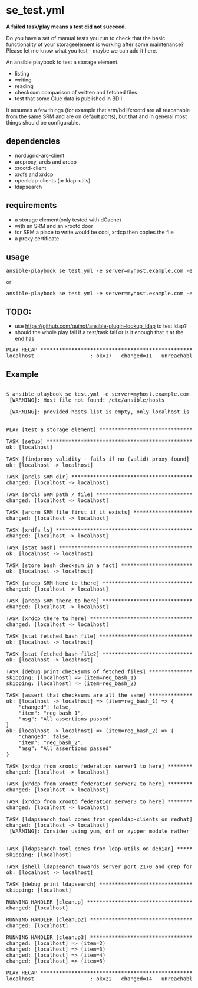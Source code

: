 # se_test.yml

**A failed task/play means a test did not succeed.**

Do you have a set of manual tests you run to check that the basic functionality of your storageelement is working after some maintenance? Please let me know what you test - maybe we can add it here. 

An ansible playbook to test a storage element.

 - listing
 - writing
 - reading
 - checksum comparison of written and fetched files
 - test that some Glue data is published in BDII

It assumes a few things (for example that srm/bdii/xrootd are all reacahable from the same SRM and are on default ports), but that and in general most things should be configurable.

## dependencies

 - nordugrid-arc-client
  - arcproxy, arcls and arccp
 - xrootd-client
  - xrdfs and xrdcp
 - openldap-clients (or ldap-utils)
  - ldapsearch

## requirements

 - a storage element(only tested with dCache)
  - with an SRM and an xrootd door
   - for SRM a place to write would be cool, xrdcp then copies the file
 - a proxy certificate

## usage

<pre>
ansible-playbook se_test.yml -e server=myhost.example.com -e path=/path/to/directory/in/namespace/where/I/haz/write/FOO -e file=BARZ -vv
</pre>
or
<pre>
ansible-playbook se_test.yml -e server=myhost.example.com -e path=/path/to/directory/in/namespace/where/I/haz/write/FOO -e file=BARZ -e xfed_server1=xrootdfederationhost1.example.com -e xfed_server2=xrootdfederationhost2.example.com -e xfed_pathfile=//store/user/myuser/AAAAAAAAAAAAA-AAAA-AAAA-AAAA-NOTREAL -e enable_ldap_testin=True -e xrootd_server=notmyhost.example.com -e ldap_server=alsonotmyhost.example.com -e srm_server=yetanothernotmyhost.example.com
</pre>

## TODO:

 - use https://github.com/quinot/ansible-plugin-lookup_ldap to test ldap?
 - should the whole play fail if a test/task fail or is it enough that it at the end has

<pre>
PLAY RECAP *********************************************************************
localhost                  : ok=17   changed=11   unreachable=0    failed=1   
</pre>

## Example
<pre>

$ ansible-playbook se_test.yml -e server=myhost.example.com -e path=/path/to/directory/in/namespace/where/I/haz/write/FOO -e file=BARZ -e xfed_server1=xrootdfederationhost1.example.com -e xfed_server2=xrootdfederationhost2.example.com -e xfed_pathfile=//store/user/myuser/AAAAAAAAAAAAA-AAAA-AAAA-AAAA-NOTREAL -e enable_ldap_testin=True
 [WARNING]: Host file not found: /etc/ansible/hosts

 [WARNING]: provided hosts list is empty, only localhost is available


PLAY [test a storage element] **************************************************

TASK [setup] *******************************************************************
ok: [localhost]

TASK [findproxy validity - fails if no (valid) proxy found] ********************
ok: [localhost -> localhost]

TASK [arcls SRM dir] ***********************************************************
changed: [localhost -> localhost]

TASK [arcls SRM path / file] ***************************************************
changed: [localhost -> localhost]

TASK [arcrm SRM file first if it exists] ***************************************
changed: [localhost -> localhost]

TASK [xrdfs ls] ****************************************************************
changed: [localhost -> localhost]

TASK [stat bash] ***************************************************************
ok: [localhost -> localhost]

TASK [store bash checksum in a fact] *******************************************
ok: [localhost -> localhost]

TASK [arccp SRM here to there] *************************************************
changed: [localhost -> localhost]

TASK [arccp SRM there to here] *************************************************
changed: [localhost -> localhost]

TASK [xrdcp there to here] *****************************************************
changed: [localhost -> localhost]

TASK [stat fetched bash file] **************************************************
ok: [localhost -> localhost]

TASK [stat fetched bash file2] *************************************************
ok: [localhost -> localhost]

TASK [debug print checksums of fetched files] **********************************
skipping: [localhost] => (item=reg_bash_1) 
skipping: [localhost] => (item=reg_bash_2) 

TASK [assert that checksums are all the same] **********************************
ok: [localhost -> localhost] => (item=reg_bash_1) => {
    "changed": false, 
    "item": "reg_bash_1", 
    "msg": "All assertions passed"
}
ok: [localhost -> localhost] => (item=reg_bash_2) => {
    "changed": false, 
    "item": "reg_bash_2", 
    "msg": "All assertions passed"
}

TASK [xrdcp from xrootd federation server1 to here] ****************************
changed: [localhost -> localhost]

TASK [xrdcp from xrootd federation server2 to here] ****************************
changed: [localhost -> localhost]

TASK [xrdcp from xrootd federation server3 to here] ****************************
changed: [localhost -> localhost]

TASK [ldapsearch tool comes from openldap-clients on redhat] *******************
changed: [localhost -> localhost]
 [WARNING]: Consider using yum, dnf or zypper module rather than running rpm


TASK [ldapsearch tool comes from ldap-utils on debian] *************************
skipping: [localhost]

TASK [shell ldapsearch towards server port 2170 and grep for GlueSESizeTotal] **
ok: [localhost -> localhost]

TASK [debug print ldapsearch] **************************************************
skipping: [localhost]

RUNNING HANDLER [cleanup] ******************************************************
changed: [localhost]

RUNNING HANDLER [cleanup2] *****************************************************
changed: [localhost]

RUNNING HANDLER [cleanup3] *****************************************************
changed: [localhost] => (item=2)
changed: [localhost] => (item=3)
changed: [localhost] => (item=4)
changed: [localhost] => (item=5)

PLAY RECAP *********************************************************************
localhost                  : ok=22   changed=14   unreachable=0    failed=0   

</pre>
